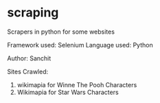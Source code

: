 # scraping
Scrapers in python for some websites

Framework used: Selenium
Language used: Python

Author: Sanchit

Sites Crawled:

1) wikimapia for Winne The Pooh Characters
2) Wikimapia for Star Wars Characters
